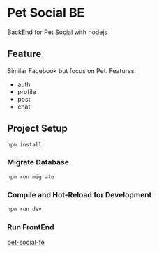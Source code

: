 # Pet Social BE

BackEnd for Pet Social with nodejs

## Feature

Similar Facebook but focus on Pet. Features: 

- auth
- profile
- post 
- chat

## Project Setup

```sh
npm install
```

### Migrate Database

```sh
npm run migrate
```

### Compile and Hot-Reload for Development

```sh
npm run dev
```

### Run FrontEnd

[pet-social-fe](https://github.com/cdroot01/pet-social-fe)
